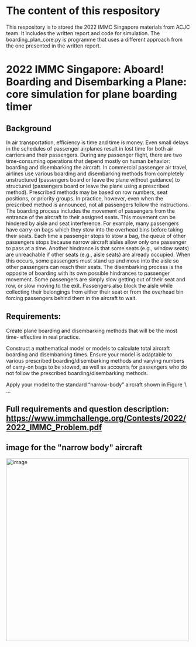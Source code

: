 # The content of this respository

This respository is to stored the 2022 IMMC Singapore materials from ACJC team. It includes the written report and code for simulation. The boarding_plan_core.py is programme that uses a different approach from the one presented in the written report.

# 2022 IMMC Singapore: Aboard! Boarding and Disembarking a Plane: core simulation for plane boarding timer
## Background
In air transportation, efficiency is time and time is money. Even small delays in the schedules
of passenger airplanes result in lost time for both air carriers and their passengers. During any
passenger flight, there are two time-consuming operations that depend mostly on human
behavior: boarding and disembarking the aircraft.
In commercial passenger air travel, airlines use various boarding and disembarking methods
from completely unstructured (passengers board or leave the plane without guidance) to
structured (passengers board or leave the plane using a prescribed method). Prescribed
methods may be based on row numbers, seat positions, or priority groups. In practice,
however, even when the prescribed method is announced, not all passengers follow the
instructions.
The boarding process includes the movement of passengers from the entrance of the aircraft
to their assigned seats. This movement can be hindered by aisle and seat interference. For
example, many passengers have carry-on bags which they stow into the overhead bins
before taking their seats. Each time a passenger stops to stow a bag, the queue of other
passengers stops because narrow aircraft aisles allow only one passenger to pass at a time.
Another hindrance is that some seats (e.g., window seats) are unreachable if other seats (e.g.,
aisle seats) are already occupied. When this occurs, some passengers must stand up and move
into the aisle so other passengers can reach their seats.
The disembarking process is the opposite of boarding with its own possible hindrances to
passenger movement. Some passengers are simply slow getting out of their seat and row, or
slow moving to the exit. Passengers also block the aisle while collecting their belongings
from either their seat or from the overhead bin forcing passengers behind them in the aircraft
to wait.

## Requirements:

Create plane boarding and disembarking methods that will be the most time-
effective in real practice.

Construct a mathematical model or models to calculate total aircraft boarding and
disembarking times. Ensure your model is adaptable to various prescribed
boarding/disembarking methods and varying numbers of carry-on bags to be stowed, as well
as accounts for passengers who do not follow the prescribed boarding/disembarking methods.

Apply your model to the standard “narrow-body” aircraft shown in Figure 1.
...
## Full requirements and question description: https://www.immchallenge.org/Contests/2022/2022_IMMC_Problem.pdf
## image for the "narrow body" aircraft
<img width="499" alt="image" src="https://github.com/CYX22222003/plane_boarding_timer_core/assets/138369841/ac395fac-5ba6-4209-bf46-cd2efb04e625">
